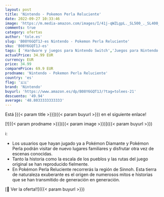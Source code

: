 ```yaml
---
layout: post
title: 'Nintendo - Pokemon Perla Reluciente'
date: 2022-09-27 10:33:46
image: 'https://m.media-amazon.com/images/I/41j-qWZLgpL._SL500_._SL400_.jpg'
comments: true
category: ofertas
author: 'tole.es'
slug: 'B08Y6GQT1J-es Nintendo - Pokemon Perla Reluciente'
sku: 'B08Y6GQT1J-es'
tags: [ 'Hardware y juegos para Nintendo Switch','Juegos para Nintendo Switch','Videojuegos','nintendo','🇪🇸', ]
actualPrice: 34.99 EUR
currency: EUR
price: 34.99
comparePrice: 69.9 EUR
prodname: 'Nintendo - Pokemon Perla Reluciente'
country: 'es'
flag: '🇪🇸'
brand: 'Nintendo'
buyurl: 'https://www.amazon.es/dp/B08Y6GQT1J/?tag=tolees-21'
descuento: '49.94'
average: '48.8033333333333'
---
```


Está [{{< param title >}}]({{< param buyurl >}}) en el siguiente enlace!

[![{{< param prodname >}}]({{< param image >}})]({{< param buyurl >}})

ℹ️:

- Los usuarios que hayan jugado ya a Pokémon Diamante y Pokémon Perla podrán visitar de nuevo lugares familiares y disfrutar otra vez de escenas conocidas.
- Tanto la historia como la escala de los pueblos y las rutas del juego original se han reproducido fielmente.
- En Pokémon Perla Reluciente recorrerás la región de Sinnoh. Esta tierra de naturaleza exuberante es el origen de numerosos mitos e historias que se han transmitido de generación en generación.

[🛒 Ver la oferta!!]({{< param buyurl >}})
